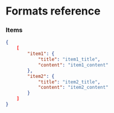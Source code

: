 # Formats reference

### Items
``` json
{
    [
        "item1": {
            "title": "item1_title",
            "content": "item1_content"
        },
        "item2": {
            "title": "item2_title",
            "content": "item2_content"
        }
    ]
}
```
